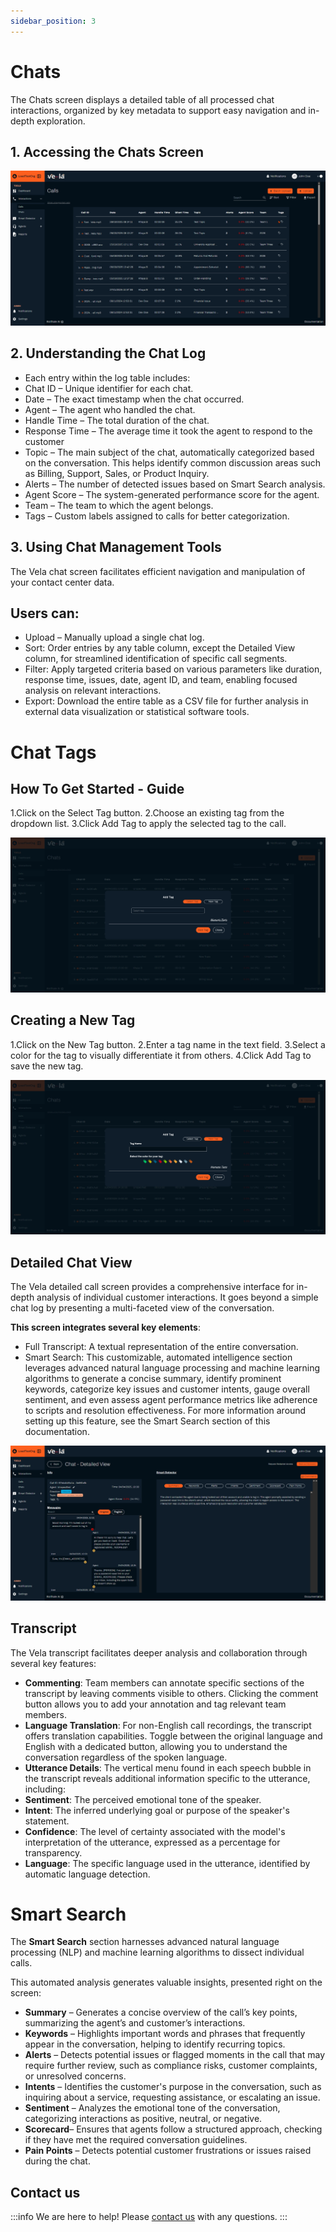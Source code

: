 ```yaml
---
sidebar_position: 3
---
```


# Chats

The Chats screen displays a detailed table of all processed chat interactions, organized by key metadata to support easy navigation and in-depth exploration.

## 1. Accessing the Chats Screen
![alt text](../img/screenshots/callz.png)

## 2. Understanding the Chat Log
- Each entry within the log table includes:
- Chat ID – Unique identifier for each chat.
- Date – The exact timestamp when the chat occurred.
- Agent – The agent who handled the chat.
- Handle Time – The total duration of the chat.
- Response Time – The average time it took the agent to respond to the customer
- Topic – The main subject of the chat, automatically categorized based on the conversation. This helps identify common discussion areas such as Billing, Support, Sales, or Product Inquiry.
- Alerts – The number of detected issues based on Smart Search analysis.
- Agent Score – The system-generated performance score for the agent.
- Team – The team to which the agent belongs.
- Tags – Custom labels assigned to calls for better categorization.

## 3. Using Chat Management Tools
The Vela chat screen facilitates efficient navigation and manipulation of your contact center data.

## Users can:
- Upload – Manually upload a single chat log.
- Sort: Order entries by any table column, except the Detailed View column, for streamlined identification of specific call segments.
- Filter: Apply targeted criteria based on various parameters like duration, response time, issues, date, agent ID, and team, enabling focused analysis on relevant interactions.
- Export: Download the entire table as a CSV file for further analysis in external data visualization or statistical software tools.

# Chat Tags​

## How To Get Started - Guide​

1.Click on the Select Tag button.
2.Choose an existing tag from the dropdown list.
3.Click Add Tag to apply the selected tag to the call.

![alt text](../img/screenshots/Chat%20Tags.png)

## Creating a New Tag​
1.Click on the New Tag button.
2.Enter a tag name in the text field.
3.Select a color for the tag to visually differentiate it from others.
4.Click Add Tag to save the new tag.

![alt text](../img/screenshots/New%20Chat%20Tag.png)

## Detailed Chat View​

The Vela detailed call screen provides a comprehensive interface for in-depth analysis of individual customer interactions. It goes beyond a simple chat log by presenting a multi-faceted view of the conversation.

**This screen integrates several key elements**:
- Full Transcript: A textual representation of the entire conversation.
- Smart Search: This customizable, automated intelligence section leverages advanced natural language processing and machine learning algorithms to generate a concise summary, identify prominent keywords, categorize key issues and customer intents, gauge overall sentiment, and even assess agent performance metrics like adherence to scripts and resolution effectiveness. For more information around setting up this feature, see the Smart Search section of this documentation.

![alt text](../img/screenshots/Chats%20Detailes%20V.png)

## Transcript​
The Vela transcript facilitates deeper analysis and collaboration through several key features:

- **Commenting**: Team members can annotate specific sections of the transcript by leaving comments visible to others. Clicking the comment button allows you to add your annotation and tag relevant team members.
- **Language Translation**: For non-English call recordings, the transcript offers translation capabilities. Toggle between the original language and English with a dedicated button, allowing you to understand the conversation regardless of the spoken language.
- **Utterance Details**: The vertical menu found in each speech bubble in the transcript reveals additional information specific to the utterance, including:
- **Sentiment**: The perceived emotional tone of the speaker.
- **Intent**: The inferred underlying goal or purpose of the speaker's statement.
- **Confidence**: The level of certainty associated with the model's interpretation of the utterance, expressed as a percentage for transparency.
- **Language**: The specific language used in the utterance, identified by automatic language detection.

# Smart Search​

The **Smart Search** section harnesses advanced natural language processing (NLP) and machine learning algorithms to dissect individual calls.

This automated analysis generates valuable insights, presented right on the screen:

- **Summary** – Generates a concise overview of the call’s key points, summarizing the agent’s and customer’s interactions.
- **Keywords** – Highlights important words and phrases that frequently appear in the conversation, helping to identify recurring topics.
- **Alerts** – Detects potential issues or flagged moments in the call that may require further review, such as compliance risks, customer complaints, or unresolved concerns.
- **Intents** – Identifies the customer's purpose in the conversation, such as inquiring about a service, requesting assistance, or escalating an issue.
- **Sentiment** – Analyzes the emotional tone of the conversation, categorizing interactions as positive, neutral, or negative.
- **Scorecard**– Ensures that agents follow a structured approach, checking if they have met the required conversation guidelines.
- **Pain Points** – Detects potential customer frustrations or issues raised during the chat.

## Contact us

:::info
We are here to help! Please [contact us](mailto:support@botlhale.ai) with any questions.
:::

